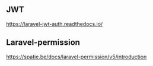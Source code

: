 ## JWT

https://laravel-jwt-auth.readthedocs.io/

## Laravel-permission

https://spatie.be/docs/laravel-permission/v5/introduction
